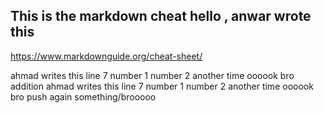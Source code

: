 ## This is the markdown cheat hello , anwar wrote this

https://www.markdownguide.org/cheat-sheet/

ahmad writes this line 7 number 1 number 2 another time oooook bro addition
ahmad writes this line 7 number 1 number 2 another time oooook bro push again something/brooooo
